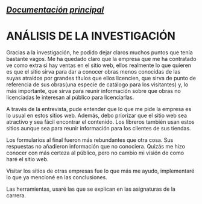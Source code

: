 _[Documentación principal](/Documentacion.md)_
---

# ANÁLISIS DE LA INVESTIGACIÓN

Gracias a la investigación, he podido dejar claros muchos puntos que tenía bastante vagos. Me ha quedado claro que la empresa que me ha contratado ve como extra si hay ventas en el sitio web, ellos realmente lo que quieren es que el sitio sirva para dar a conocer obras menos conocidas de las suyas atraídos por grandes títulos que ellos licencien, que sirva de punto de referencia de sus obras(una especie de catálogo para los visitantes) y, lo más importante, que sirva para reunir información sobre que obras no licenciadas le interesan al público para licenciarlas. 

A través de la entrevista, pude entender que lo que me pide la empresa es lo usual en estos sitios web. Además, debo priorizar que el sitio web sea atractivo y sea fácil encontrar el contenido. Los libreros también usan estos sitios aunque sea para reunir información para los clientes de sus tiendas.

Los formularios al final fueron más rebundantes que otra cosa. Sus respuestas no añadieron información que no conociera. Quizás me hizo conocer con más certeza al público, pero no cambio mi visión de como haré el sitio web.

Visitar los sitios de otras empresas fue lo que más me ayudo, implementaré lo que ya mencioné en las conclusiones.

Las herramientas, usaré las que se explican en las asignaturas de la carrera.
